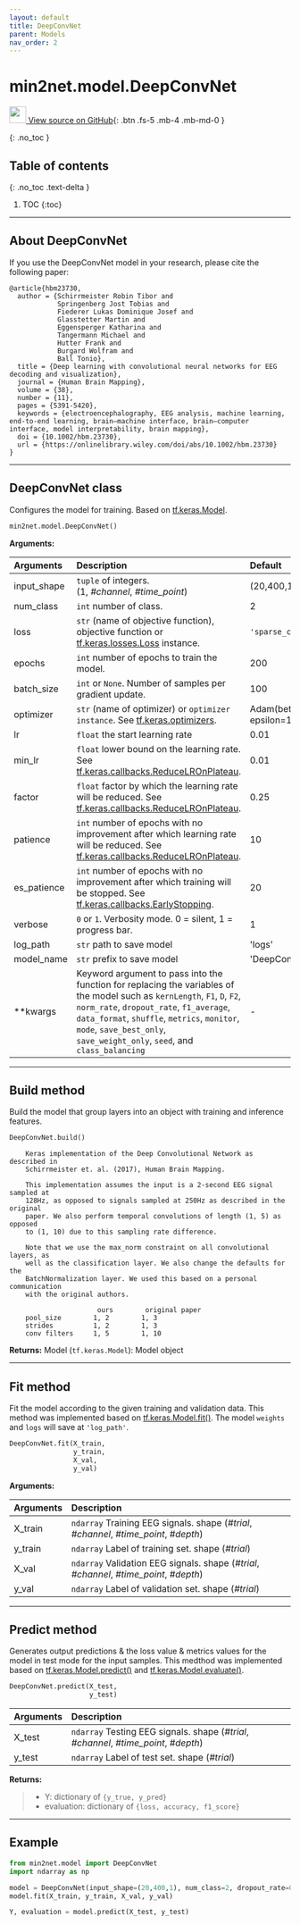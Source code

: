 ```yaml
---
layout: default
title: DeepConvNet
parent: Models
nav_order: 2
---
```


# min2net.model.DeepConvNet

[<img src="https://min2net.github.io/assets/images/github.png" width="30" height="30"> View source on GitHub](https://github.com/IoBT-VISTEC/MIN2Net/blob/main/model/DeepConvNet.py){: .btn .fs-5 .mb-4 .mb-md-0 } 

{: .no_toc }

## Table of contents
{: .no_toc .text-delta }

1. TOC
{:toc}

---
## About DeepConvNet

If you use the DeepConvNet model in your research, please cite the following paper:

```
@article{hbm23730,
  author = {Schirrmeister Robin Tibor and 
            Springenberg Jost Tobias and 
            Fiederer Lukas Dominique Josef and 
            Glasstetter Martin and 
            Eggensperger Katharina and 
            Tangermann Michael and 
            Hutter Frank and 
            Burgard Wolfram and 
            Ball Tonio},
  title = {Deep learning with convolutional neural networks for EEG decoding and visualization},
  journal = {Human Brain Mapping},
  volume = {38},
  number = {11},
  pages = {5391-5420},
  keywords = {electroencephalography, EEG analysis, machine learning, end‐to‐end learning, brain–machine interface, brain–computer interface, model interpretability, brain mapping},
  doi = {10.1002/hbm.23730},
  url = {https://onlinelibrary.wiley.com/doi/abs/10.1002/hbm.23730}
}
```

---
## DeepConvNet class
Configures the model for training. Based on [tf.keras.Model](https://www.tensorflow.org/api_docs/python/tf/keras/Model).

```py
min2net.model.DeepConvNet()
```


**Arguments:**

| Arguments | Description | Default |
|:---|:----|:---|
|input_shape   | `tuple` of integers. <br/> (1, *#channel*, *#time_point*) | (20,400,1)  |
| num_class    | `int` number of class.  | 2  |
| loss         | `str` (name of objective function), objective function or [tf.keras.losses.Loss](https://www.tensorflow.org/api_docs/python/tf/keras/losses) instance.  |  `'sparse_categorical_crossentropy'` |
|  epochs      | `int` number of epochs to train the model.  |  200 |
|  batch_size  | `int` or `None`. Number of samples per gradient update. | 100 |
| optimizer    | `str` (name of optimizer) or `optimizer instance`. See [tf.keras.optimizers](https://www.tensorflow.org/api_docs/python/tf/keras/optimizers).  | Adam(beta_1=0.9, beta_2=0.999, epsilon=1e-08) |
|  lr          | `float` the start learning rate | 0.01
|  min_lr      | `float` lower bound on the learning rate. See [tf.keras.callbacks.ReduceLROnPlateau](https://www.tensorflow.org/api_docs/python/tf/keras/callbacks/ReduceLROnPlateau). | 0.01  |
|  factor      | `float` factor by which the learning rate will be reduced. See [tf.keras.callbacks.ReduceLROnPlateau](https://www.tensorflow.org/api_docs/python/tf/keras/callbacks/ReduceLROnPlateau). |  0.25 |
|  patience    | `int` number of epochs with no improvement after which learning rate will be reduced. See [tf.keras.callbacks.ReduceLROnPlateau](https://www.tensorflow.org/api_docs/python/tf/keras/callbacks/ReduceLROnPlateau). | 10 |
|  es_patience | `int` number of epochs with no improvement after which training will be stopped. See [tf.keras.callbacks.EarlyStopping](https://www.tensorflow.org/api_docs/python/tf/keras/callbacks/EarlyStopping). |  20 |
|  verbose     | `0` or `1`. Verbosity mode. 0 = silent, 1 = progress bar.  | 1 |
|  log_path    | `str` path to save model | 'logs' |
|  model_name  | `str` prefix to save model | 'DeepConvNet' |
|  **kwargs    | Keyword argument to pass into the function for replacing the variables of the model such as `kernLength`, `F1`, `D`, `F2`,  `norm_rate`, `dropout_rate`, `f1_average`, `data_format`, `shuffle`, `metrics`, `monitor`, `mode`, `save_best_only`, `save_weight_only`, `seed`, and `class_balancing`| -

---
## Build method

Build the model that group layers into an object with training and inference features.

```py
DeepConvNet.build()
```
       
        Keras implementation of the Deep Convolutional Network as described in
        Schirrmeister et. al. (2017), Human Brain Mapping.

        This implementation assumes the input is a 2-second EEG signal sampled at
        128Hz, as opposed to signals sampled at 250Hz as described in the original
        paper. We also perform temporal convolutions of length (1, 5) as opposed
        to (1, 10) due to this sampling rate difference.

        Note that we use the max_norm constraint on all convolutional layers, as
        well as the classification layer. We also change the defaults for the
        BatchNormalization layer. We used this based on a personal communication
        with the original authors.

                          ours        original paper
        pool_size        1, 2        1, 3
        strides          1, 2        1, 3
        conv filters     1, 5        1, 10



**Returns:** Model (`tf.keras.Model`): Model object
  
---
## Fit method
Fit the model according to the given training and validation data. This method was implemented based on [tf.keras.Model.fit()](https://www.tensorflow.org/api_docs/python/tf/keras/Model#fit). The model
`weights` and `logs` will save at `'log_path'`.

```py
DeepConvNet.fit(X_train, 
                y_train, 
                X_val, 
                y_val)
```

**Arguments:**

| Arguments | Description |
|:---|:----|
|X_train   | `ndarray` Training EEG signals. shape (*#trial*, *#channel*, *#time_point*, *#depth*) | 
|y_train   | `ndarray` Label of training set. shape (*#trial*) |
|X_val   | `ndarray` Validation EEG signals. shape (*#trial*, *#channel*, *#time_point*, *#depth*) |
|y_val   | `ndarray` Label of validation set. shape (*#trial*) |
  
---
## Predict method

Generates output predictions & the loss value & metrics values for the model in test mode for the input samples. This medthod was implemented based on [tf.keras.Model.predict()](https://www.tensorflow.org/api_docs/python/tf/keras/Model#predict) and [tf.keras.Model.evaluate()](https://www.tensorflow.org/api_docs/python/tf/keras/Model#evaluate).

```py
DeepConvNet.predict(X_test, 
                    y_test)
```

| Arguments | Description |
|:---|:----|
|X_test   | `ndarray` Testing EEG signals. shape (*#trial*, *#channel*, *#time_point*, *#depth*) | 
|y_test   | `ndarray` Label of test set. shape (*#trial*) |

**Returns:**
  >- Y: dictionary of `{y_true, y_pred}`
  >- evaluation: dictionary of `{loss, accuracy, f1_score}`

---
## Example

```py
from min2net.model import DeepConvNet
import ndarray as np

model = DeepConvNet(input_shape=(20,400,1), num_class=2, dropout_rate=0.25, shuffle=True)
model.fit(X_train, y_train, X_val, y_val)

Y, evaluation = model.predict(X_test, y_test)
```